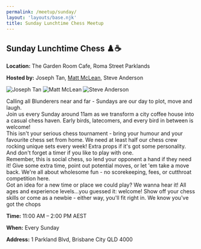```yaml
---
permalink: /meetup/sunday/
layout: 'layouts/base.njk'
title: Sunday Lunchtime Chess Meetup
---
```


<section class="px-4 max-w-3xl">
  <h2 class="text-center text-xl md:text-2xl font-semibold text-indigo-200 mb-3">
    Sunday Lunchtime Chess ♟️☕
  </h2>
  <p class="text-gray-200 text-sm"><strong>Location:</strong> The Garden Room Cafe, Roma Street Parklands</p>
  <p class="text-gray-200 text-sm">
    <strong>Hosted by:</strong> Joseph Tan,
    <a href="https://github.com/LuckyNotGood" class="text-blue-400 hover:text-blue-500">Matt McLean</a>, Steve Anderson
  </p>
  <div class="flex justify-center gap-4 flex-wrap mt-2">
    <img
      src="https://avatars.githubusercontent.com/u/873384?s=400&v=4"
      alt="Joseph Tan"
      class="max-w-[150px] rounded-lg"
    />
    <img
      src="https://avatars.githubusercontent.com/u/172946035?v=4"
      alt="Matt McLean"
      class="max-w-[150px] rounded-lg"
    />
    <img
      src="https://avatars.githubusercontent.com/u/873384?s=400&v=4"
      alt="Steve Anderson"
      class="max-w-[150px] rounded-lg"
    />
  </div>
  <p class="text-sm leading-relaxed">
    Calling all Blunderers near and far - Sundays are our day to plot, move and laugh. <br />
    Join us every Sunday around 11am as we transform a city coffee house into a casual chess haven. Early birds, latecomers, and every bird in between is welcome! <br />
    This isn't your serious chess tournament - bring your humour and your favourite chess set from home. We need at least half our chess crew rocking unique sets every week! Extra props if it's got some personality. And don't forget a timer if you like to play with one. <br />
    Remember, this is social chess, so lend your opponent a hand if they need it! Give some extra time, point out potential moves, or let 'em take a move back. We're all about wholesome fun - no scorekeeping, fees, or cutthroat competition here. <br />
    Got an idea for a new time or place we could play? We wanna hear it! All ages and experience levels...you guessed it: welcome! Show off your chess skills or come as a newbie - either way, you'll fit right in. We know you've got the chops
  </p>
  <p class="text-gray-200 text-sm"><strong>Time:</strong> 11:00 AM – 2:00 PM AEST</p>
  <p class="text-gray-200 text-sm"><strong>When:</strong> Every Sunday</p>
  <p class="text-gray-200 text-sm"><strong>Address:</strong> 1 Parkland Blvd, Brisbane City QLD 4000</p>
  <div class="mt-4">
    <!-- TODO -->
    <!-- <iframe
      src=""
      class="w-full h-64 rounded-lg border-0"
      allowfullscreen=""
      loading="lazy"
    ></iframe> -->
  </div>
</section>
